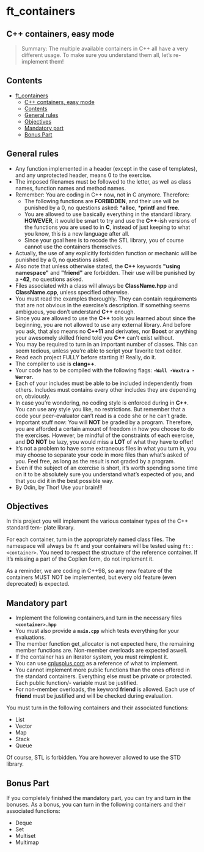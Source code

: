 # ft_containers

## C++ containers, easy mode

> Summary: The multiple available containers in C++ all have a very different usage. To make sure you understand them all, let’s re-implement them!

## Contents

- [ft_containers](#ft_containers)
  - [C++ containers, easy mode](#c-containers-easy-mode)
  - [Contents](#contents)
  - [General rules](#general-rules)
  - [Objectives](#objectives)
  - [Mandatory part](#mandatory-part)
  - [Bonus Part](#bonus-part)

## General rules

- Any function implemented in a header (except in the case of templates), and any unprotected header, means 0 to the exercise.
- The imposed filenames must be followed to the letter, as well as class names, function names and method names.
- Remember: You are coding in C++ now, not in C anymore. Therefore:
  - The following functions are **FORBIDDEN**, and their use will be punished by a 0, no questions asked: ***alloc**, ***printf** and **free**.
  - You are allowed to use basically everything in the standard library. **HOWEVER**, it would be smart to try and use the **C++**-ish versions of the functions you are used to in **C**, instead of just keeping to what you know, this is a new language after all.
  - Since your goal here is to recode the STL library, you of course cannot use the containers themselves.
- Actually, the use of any explicitly forbidden function or mechanic will be punished by a 0, no questions asked.
- Also note that unless otherwise stated, the **C++** keywords **"using namespace"** and **"friend"** are forbidden. Their use will be punished by a **-42**, no questions asked.
- Files associated with a class will always be **ClassName.hpp** and **ClassName.cpp**, unless specified otherwise.
- You must read the examples thoroughly. They can contain requirements that are not obvious in the exercise’s description. If something seems ambiguous, you don’t understand **C++** enough.
- Since you are allowed to use the **C++** tools you learned about since the beginning, you are not allowed to use any external library. And before you ask, that also means no **C++11** and derivates, nor **Boost** or anything your awesomely skilled friend told you **C++** can’t exist without.
- You may be required to turn in an important number of classes. This can seem tedious, unless you’re able to script your favorite text editor.
- Read each project FULLY before starting it! Really, do it.
- The compiler to use is **clang++**.
- Your code has to be compiled with the following flags: **`-Wall -Wextra -Werror`**.
- Each of your includes must be able to be included independently from others. Includes must contains every other includes they are depending on, obviously.
- In case you’re wondering, no coding style is enforced during in **C++**. You can use any style you like, no restrictions. But remember that a code your peer-evaluator can’t read is a code she or he can’t grade.
- Important stuff now: You will **NOT** be graded by a program. Therefore, you are afforded a certain amount of freedom in how you choose to do the exercises. However, be mindful of the constraints of each exercise, and **DO NOT** be lazy, you would miss a **LOT** of what they have to offer!
- It’s not a problem to have some extraneous files in what you turn in, you may choose to separate your code in more files than what’s asked of you. Feel free, as long as the result is not graded by a program.
- Even if the subject of an exercise is short, it’s worth spending some time on it to be absolutely sure you understand what’s expected of you, and that you did it in the best possible way.
- By Odin, by Thor! Use your brain!!!

## Objectives

In this project you will implement the various container types of the C++ standard tem- plate library.

For each container, turn in the appropriately named class files. The namespace will always be `ft` and your containers will be tested using `ft::<container>`. You need to respect the structure of the reference container. If it’s missing a part of the Coplien form, do not implement it.

As a reminder, we are coding in C++98, so any new feature of the containers MUST NOT be implemented, but every old feature (even deprecated) is expected.

## Mandatory part

- Implement the following containers,and turn in the necessary files **`<container>.hpp`**
- You must also provide a **`main.cpp`** which tests everything for your evaluations.
- The member function get_allocator is not expected here, the remaining member functions are. Non-member overloads are expected aswell.
- If the container has an iterator system, you must reimplent it.
- You can use [cplusplus.com](https://www.cplusplus.com/) as a reference of what to implement.
- You cannot implement more public functions than the ones offered in the standard containers. Everything else must be private or protected. Each public function/- variable must be justified.
- For non-member overloads, the keyword **friend** is allowed. Each use of **friend** must be justified and will be checked during evaluation.

You must turn in the following containers and their associated functions:

- List
- Vector
- Map
- Stack
- Queue

Of course, STL is forbidden. You are however allowed to use the STD library.

## Bonus Part

If you completely finished the mandatory part, you can try and turn in the bonuses.
As a bonus, you can turn in the following containers and their associated functions:

- Deque
- Set
- Multiset
- Multimap
